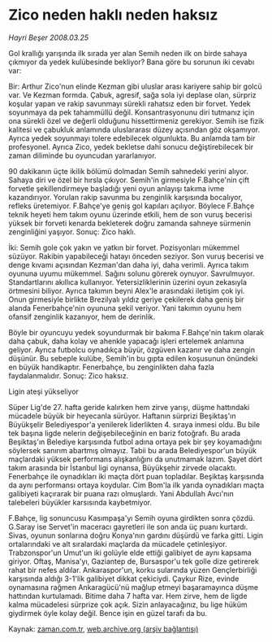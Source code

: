# Zico neden haklı neden haksız

*Hayri Beşer 2008.03.25*

<tr><td class="metin" colspan="2" style="padding-top: 20px; padding-left: 5px; padding-right: 10px;">Gol krallığı yarışında ilk sırada yer alan Semih neden ilk on birde sahaya çıkmıyor da yedek kulübesinde bekliyor? Bana göre bu sorunun iki cevabı var:</td></tr><tr><td class="metin" colspan="2" style="padding-top: 20px; padding-left: 5px; padding-right: 10px;"><p>Bir: Arthur Zico'nun elinde Kezman gibi uluslar arası kariyere sahip bir golcü var. Ve Kezman formda. Çabuk, agresif, sağa sola iyi deplase olan, sürpriz koşular yapan ve rakip savunmayı sürekli rahatsız eden bir forvet. Yedek soyunmaya da pek tahammüllü değil. Konsantrasyonunu diri tutmanız için ona sürekli özel ve değerli olduğunu hissettirmeniz gerekiyor. Semih ise fizik kalitesi ve çabukluk anlamında uluslararası düzey açısından göz okşamıyor. Ayrıca yedek soyunmayı tolere edebilecek olgunlukta. Bu anlamda tam bir profesyonel. Ayrıca Zico, yedek bekletse dahi sonucu değiştirebilecek bir zaman diliminde bu oyuncudan yararlanıyor. 
<p> 90 dakikanın üçte ikilik bölümü dolmadan Semih sahnedeki yerini alıyor. Sahaya diri ve özel bir hırsla çıkıyor. Semih'in girmesiyle F.Bahçe'nin çift forvetle şekillendirmeye başladığı yeni oyun anlayışı takıma ivme kazandırıyor. Yorulan rakip savunma bu zenginlik karşısında bocalıyor, refleks üretemiyor. F.Bahçe'ye geniş gol kapıları açılıyor. Böylece F.Bahçe teknik heyeti hem takım oyunu üzerinde etkili, hem de son vuruş becerisi yüksek bir forveti kenarda bekleterek doğru zamanda sahneye sürmenin zenginliğini yaşıyor. Sonuç: Zico haklı.
<p>İki: Semih gole çok yakın ve yatkın bir forvet. Pozisyonları mükemmel süzüyor. Rakibin yapabileceği hatayı önceden seziyor. Son vuruş becerisi ve denge kıvamı açısından Kezman'dan daha iyi, daha verimli. Ayrıca takım oyununa uyumu mükemmel. Sağını solunu görerek oynuyor. Savrulmuyor. Standartlarını akıllıca kullanıyor. Yetersizliklerinin üzerini oyun zekasıyla örtmesini biliyor. Ayrıca takımın beyni Alex'le arasındaki iletişim çok iyi. Onun girmesiyle birlikte Brezilyalı yıldız geriye çekilerek daha geniş bir alanda Fenerbahçe'nin oyununa şekil veriyor. Yani takımın oyunu hem ofansif zenginlik kazanıyor, hem de derinlik. 
<p>Böyle bir oyuncuyu yedek soyundurmak bir bakıma F.Bahçe'nin takım olarak daha çabuk, daha kolay ve ahenkle yapacağı işleri ertelemek anlamına geliyor. Ayrıca futbolcu oynadıkça büyür, özgüven kazanır ve daha zengin düşünür. Bu sebeple kulübe, Semih'in bu gıpta edilen koşusunun önündeki en büyük handikaptır. Fenerbahçe, bu zenginlikten daha fazla faydalanmalıdır. Sonuç: Zico haksız.
<p>Ligin ateşi yükseliyor
<p>Süper Lig'de 27. hafta geride kalırken hem zirve yarışı, düşme hattındaki mücadele büyük bir heyecanla sürüyor. Haftanın sürprizi Beşiktaş'ın Büyükşelir Belediyespor'a yenilerek liderlikten 4. sıraya inmesi oldu. Bu bile tek başına ligde nelerin değişebileceğinin en bariz fotoğrafı. Bu arada Beşiktaş'ın Belediye karşısında futbol adına ortaya pek bir şey koyamadığını söylersek sanırım abartmış olmayız. Tabii bu arada Belediyespor'un büyük maçlardaki yüksek performans alışkanlığını da unutmamak lazım. Şayet dört takım arasında bir İstanbul ligi oynansa, Büyükşehir zirvede olacaktı. Fenerbahçe ile oynadıkları iki maçta dört puan topladılar. Beşiktaş karşısında da aynı performansı ortaya koydular. Cim Bom'la ilk yarıda oynadıkları maçta galibiyeti kaçırarak bir puana razı olmuşlardı. Yani Abdullah Avcı'nın talebeleri büyükler karsısında kaybetmiyor.
<p>F.Bahçe, lig sonuncusu Kasımpaşa'yı Semih oyuna girdikten sonra çözdü. G.Saray ise Servet'in maceracı gayretleri ile son anda üç puanı kurtardı. Sivas, oyunun sonlarına doğru Konya'nın gardını düşürdü ve farka gitti. Ligin ortalarındaki ve alt sıralardaki maçlarda da mücadele çetinleşiyor. Trabzonspor'un Umut'un iki golüyle elde ettiği galibiyet de aynı kapsama giriyor. Oftaş, Manisa'yı, Gaziantep de, Bursaspor'u tek golle dize getirerek rahat bir nefes aldılar. Ankaraspor'un, korku sularında yüzen Gençlerbirliği karşısında aldığı 3-1'lik galibiyet dikkat çekiciydi. Çaykur Rize, evinde oynamasına rağmen Ankaragücü'nü mağlup etmeyi başaramayınca düşme hattından kurtulamadı. Bitime daha 7 hafta var. Hem zirve, hem de ligde kalma mücadelesi sürprize çok açık. Sizin anlayacağınız, bu lige hüküm giydirmek öyle kolay değil. Bence işin en güzel tarafı da bu.<br/></p></p></p></p></p></p></p></td></tr>

Kaynak: [zaman.com.tr](http://zaman.com.tr/yazar.do?yazino=668799), [web.archive.org (arşiv bağlantısı)](http://web.archive.org/web/20080423235237/http://www.zaman.com.tr:80/yazar.do?yazino=668799)
